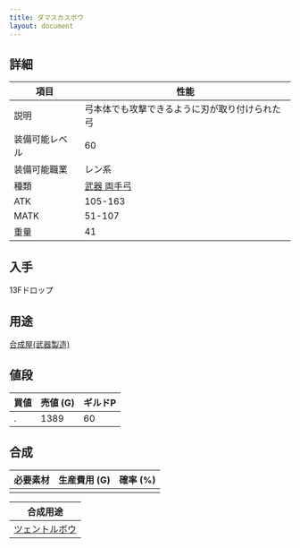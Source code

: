 ```yaml
---
title: ダマスカスボウ
layout: document
---
```

## 詳細


|項目|性能|
|---|---|
|説明|弓本体でも攻撃できるように刃が取り付けられた弓|
|装備可能レベル|60|
|装備可能職業|レン系|
|種類|[武器 両手弓](武器(両手弓))|
|ATK|105-163|
|MATK|51-107|
|重量|41|

## 入手

13Fドロップ

## 用途

[合成屋(武器製造)](合成屋(武器製造))

## 値段


|買値|売値 (G)|ギルドP|
|---|---|---|
|.|1389|60|

## 合成


|必要素材|生産費用 (G)|確率 (%)|
|---|---|---|
||||


|合成用途|
|---|
|[ツェントルボウ](ツェントルボウ)|
